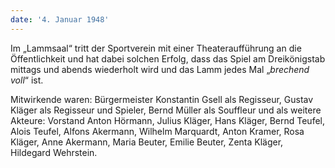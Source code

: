 ```yaml
---
date: '4. Januar 1948'
---
```


Im „Lammsaal“ tritt der Sportverein mit einer Theateraufführung an die Öffentlichkeit und hat dabei solchen Erfolg, dass das Spiel am Dreikönigstab mittags und abends wiederholt wird und das Lamm jedes Mal „_brechend voll_“ ist.

Mitwirkende waren: Bürgermeister Konstantin Gsell als Regisseur, Gustav Kläger als Regisseur und Spieler, Bernd Müller als Souffleur und als weitere Akteure: Vorstand Anton Hörmann, Julius Kläger, Hans Kläger, Bernd Teufel, Alois Teufel, Alfons Akermann, Wilhelm Marquardt, Anton Kramer, Rosa Kläger, Anne Akermann, Maria Beuter, Emilie Beuter, Zenta Kläger, Hildegard Wehrstein.
